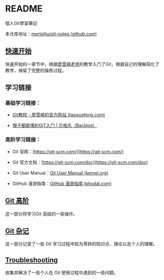 # README

個人Git學習筆記

本仓库地址：[merlotliu/git-notes (github.com)](https://github.com/merlotliu/git-notes) 

## [快速开始](git-quick-start/README)

快速开始的一章节中，根据[廖雪峰老师](https://www.liaoxuefeng.com/wiki/896043488029600)的教学入门了Git，根据自己的理解简化了教学，保留了完整的操练过程。

## 学习链接

### 基础学习链接：

- [Git教程 - 廖雪峰的官方网站 (liaoxuefeng.com)](https://www.liaoxuefeng.com/wiki/896043488029600)

- [猴子都能懂的GIT入门 | 贝格乐（Backlog）](https://backlog.com/git-tutorial/cn/)

### 高阶学习链接：

- Git 官网：[https://git-scm.com/](https://git-scm.com/)

- Git 官方文档：[https://git-scm.com/doc](https://git-scm.com/doc)

- Git User Manual：[Git User Manual (kernel.org)](https://mirrors.edge.kernel.org/pub/software/scm/git/docs/user-manual.html#_introduction)

- GitHub 漫游指南：[GitHub 漫游指南 (phodal.com)](https://github.phodal.com/#/)

## [Git 高阶](git-advance/README)

这一部分将学习Git 高级的一些操作。

## [Git 杂记](git-misc/README)

这一部分记录了一些 Git 学习过程中较为零碎的知识点、理论以及个人的理解。

## [Troubleshooting](git-troubleshooting.md)

收集并解决了一些个人在 Git 使用过程中遇到的一些问题。&#x20;
